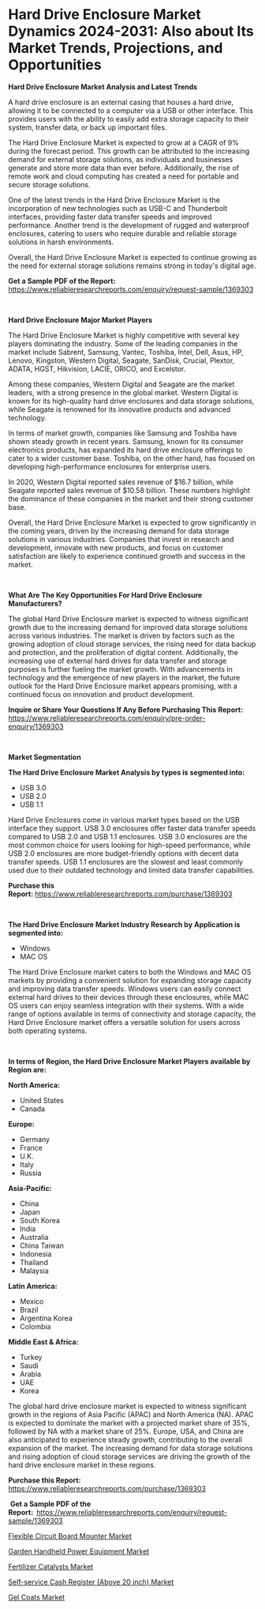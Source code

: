 <p><h1>Hard Drive Enclosure Market Dynamics 2024-2031: Also about Its Market Trends, Projections, and Opportunities</h1></p><p><strong>Hard Drive Enclosure Market Analysis and Latest Trends</strong></p>
<p><p>A hard drive enclosure is an external casing that houses a hard drive, allowing it to be connected to a computer via a USB or other interface. This provides users with the ability to easily add extra storage capacity to their system, transfer data, or back up important files.</p><p>The Hard Drive Enclosure Market is expected to grow at a CAGR of 9% during the forecast period. This growth can be attributed to the increasing demand for external storage solutions, as individuals and businesses generate and store more data than ever before. Additionally, the rise of remote work and cloud computing has created a need for portable and secure storage solutions.</p><p>One of the latest trends in the Hard Drive Enclosure Market is the incorporation of new technologies such as USB-C and Thunderbolt interfaces, providing faster data transfer speeds and improved performance. Another trend is the development of rugged and waterproof enclosures, catering to users who require durable and reliable storage solutions in harsh environments.</p><p>Overall, the Hard Drive Enclosure Market is expected to continue growing as the need for external storage solutions remains strong in today's digital age.</p></p>
<p><strong>Get a Sample PDF of the Report:&nbsp;</strong> <a href="https://www.reliableresearchreports.com/enquiry/request-sample/1369303">https://www.reliableresearchreports.com/enquiry/request-sample/1369303</a></p>
<p>&nbsp;</p>
<p><strong>Hard Drive Enclosure Major Market Players</strong></p>
<p><p>The Hard Drive Enclosure Market is highly competitive with several key players dominating the industry. Some of the leading companies in the market include Sabrent, Samsung, Vantec, Toshiba, Intel, Dell, Asus, HP, Lenovo, Kingston, Western Digital, Seagate, SanDisk, Crucial, Plextor, ADATA, HGST, Hikvision, LACIE, ORICO, and Excelstor.</p><p>Among these companies, Western Digital and Seagate are the market leaders, with a strong presence in the global market. Western Digital is known for its high-quality hard drive enclosures and data storage solutions, while Seagate is renowned for its innovative products and advanced technology.</p><p>In terms of market growth, companies like Samsung and Toshiba have shown steady growth in recent years. Samsung, known for its consumer electronics products, has expanded its hard drive enclosure offerings to cater to a wider customer base. Toshiba, on the other hand, has focused on developing high-performance enclosures for enterprise users.</p><p>In 2020, Western Digital reported sales revenue of $16.7 billion, while Seagate reported sales revenue of $10.58 billion. These numbers highlight the dominance of these companies in the market and their strong customer base.</p><p>Overall, the Hard Drive Enclosure Market is expected to grow significantly in the coming years, driven by the increasing demand for data storage solutions in various industries. Companies that invest in research and development, innovate with new products, and focus on customer satisfaction are likely to experience continued growth and success in the market.</p></p>
<p>&nbsp;</p>
<p><strong>What Are The Key Opportunities For Hard Drive Enclosure Manufacturers?</strong></p>
<p><p>The global Hard Drive Enclosure market is expected to witness significant growth due to the increasing demand for improved data storage solutions across various industries. The market is driven by factors such as the growing adoption of cloud storage services, the rising need for data backup and protection, and the proliferation of digital content. Additionally, the increasing use of external hard drives for data transfer and storage purposes is further fueling the market growth. With advancements in technology and the emergence of new players in the market, the future outlook for the Hard Drive Enclosure market appears promising, with a continued focus on innovation and product development.</p></p>
<p><strong>Inquire or Share Your Questions If Any Before Purchasing This Report:</strong> <a href="https://www.reliableresearchreports.com/enquiry/pre-order-enquiry/1369303">https://www.reliableresearchreports.com/enquiry/pre-order-enquiry/1369303</a></p>
<p>&nbsp;</p>
<p><strong>Market Segmentation</strong></p>
<p><strong>The Hard Drive Enclosure Market Analysis by types is segmented into:</strong></p>
<p><ul><li>USB 3.0</li><li>USB 2.0</li><li>USB 1.1</li></ul></p>
<p><p>Hard Drive Enclosures come in various market types based on the USB interface they support. USB 3.0 enclosures offer faster data transfer speeds compared to USB 2.0 and USB 1.1 enclosures. USB 3.0 enclosures are the most common choice for users looking for high-speed performance, while USB 2.0 enclosures are more budget-friendly options with decent data transfer speeds. USB 1.1 enclosures are the slowest and least commonly used due to their outdated technology and limited data transfer capabilities.</p></p>
<p><strong>Purchase this Report:&nbsp;</strong><a href="https://www.reliableresearchreports.com/purchase/1369303">https://www.reliableresearchreports.com/purchase/1369303</a></p>
<p>&nbsp;</p>
<p><strong>The Hard Drive Enclosure Market Industry Research by Application is segmented into:</strong></p>
<p><ul><li>Windows</li><li>MAC OS</li></ul></p>
<p><p>The Hard Drive Enclosure market caters to both the Windows and MAC OS markets by providing a convenient solution for expanding storage capacity and improving data transfer speeds. Windows users can easily connect external hard drives to their devices through these enclosures, while MAC OS users can enjoy seamless integration with their systems. With a wide range of options available in terms of connectivity and storage capacity, the Hard Drive Enclosure market offers a versatile solution for users across both operating systems.</p></p>
<p>&nbsp;</p>
<p><strong>In terms of Region, the Hard Drive Enclosure Market Players available by Region are:</strong></p>
<p>
    <p> <strong> North America: </strong>
        <ul>
            <li>United States</li>
            <li>Canada</li>
        </ul>
        </p> 
    <p> <strong> Europe: </strong>
        <ul>
            <li>Germany</li>
            <li>France</li>
            <li>U.K.</li>
            <li>Italy</li>
            <li>Russia</li>
        </ul>
        </p> 
    <p> <strong> Asia-Pacific: </strong>
        <ul>
            <li>China</li>
            <li>Japan</li>
            <li>South Korea</li>
            <li>India</li>
            <li>Australia</li>
            <li>China Taiwan</li>
            <li>Indonesia</li>
            <li>Thailand</li>
            <li>Malaysia</li>
        </ul>
        </p> 
    <p> <strong> Latin America: </strong>
        <ul>
            <li>Mexico</li>
            <li>Brazil</li>
            <li>Argentina Korea</li>
            <li>Colombia</li>
        </ul>
        </p> 
    <p> <strong> Middle East & Africa: </strong>
        <ul>
            <li>Turkey</li>
            <li>Saudi</li>
            <li>Arabia</li>
            <li>UAE</li>
            <li>Korea</li>
        </ul>
    </p>
    </p>
<p><p>The global hard drive enclosure market is expected to witness significant growth in the regions of Asia Pacific (APAC) and North America (NA). APAC is expected to dominate the market with a projected market share of 35%, followed by NA with a market share of 25%. Europe, USA, and China are also anticipated to experience steady growth, contributing to the overall expansion of the market. The increasing demand for data storage solutions and rising adoption of cloud storage services are driving the growth of the hard drive enclosure market in these regions.</p></p>
<p><strong>Purchase this Report: </strong><a href="https://www.reliableresearchreports.com/purchase/1369303">https://www.reliableresearchreports.com/purchase/1369303</a></p>
<p>&nbsp;<strong>Get a Sample PDF of the Report:&nbsp;&nbsp;</strong><a href="https://www.reliableresearchreports.com/enquiry/request-sample/1369303">https://www.reliableresearchreports.com/enquiry/request-sample/1369303</a></p>
<p><strong></strong></p>
<p><p><a href="https://medium.com/@gaberaynor54567/flexible-circuit-board-mounter-market-trends-and-market-analysis-forecasted-for-period-2024-2031-e0fcd221f34f">Flexible Circuit Board Mounter Market</a></p><p><a href="https://medium.com/@v27092023/garden-handheld-power-equipment-market-comprehensive-assessment-by-type-application-and-cb1846536e0c">Garden Handheld Power Equipment Market</a></p><p><a href="https://github.com/CliffMedina6/Market-Research-Report-List-3/blob/main/fertilizer-catalysts-market.md">Fertilizer Catalysts Market</a></p><p><a href="https://medium.com/@gaberaynor54567/self-service-cash-register-above-20-inch-market-analysis-and-sze-forecasted-for-period-from-2024-39d35c4c3b5e">Self-service Cash Register (Above 20 inch) Market</a></p><p><a href="https://github.com/Sinjinluong3e0awx2m195k76/Market-Research-Report-List-1/blob/main/gel-coats-market.md">Gel Coats Market</a></p></p>